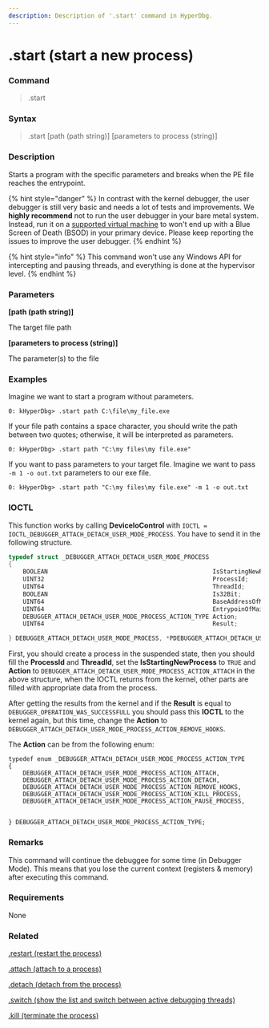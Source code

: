 ```yaml
---
description: Description of '.start' command in HyperDbg.
---
```


# .start (start a new process)

### Command

> .start

### Syntax

> .start \[path (path string)] \[parameters to process (string)]

### Description

Starts a program with the specific parameters and breaks when the PE file reaches the entrypoint.

{% hint style="danger" %}
In contrast with the kernel debugger, the user debugger is still very basic and needs a lot of tests and improvements. We **highly recommend** not to run the user debugger in your bare metal system. Instead, run it on a [supported virtual machine](https://docs.hyperdbg.org/tips-and-tricks/nested-virtualization-environments/supported-virtual-machines) to won't end up with a Blue Screen of Death (BSOD) in your primary device. Please keep reporting the issues to improve the user debugger.
{% endhint %}

{% hint style="info" %}
This command won't use any Windows API for intercepting and pausing threads, and everything is done at the hypervisor level.
{% endhint %}

### Parameters

**\[path (path string)]**

The target file path

**\[parameters to process (string)]**

The parameter(s) to the file

### Examples

Imagine we want to start a program without parameters.

```
0: kHyperDbg> .start path C:\file\my_file.exe
```

If your file path contains a space character, you should write the path between two quotes; otherwise, it will be interpreted as parameters.

```
0: kHyperDbg> .start path "C:\my files\my file.exe"
```

If you want to pass parameters to your target file. Imagine we want to pass `-m 1 -o out.txt` parameters to our exe file.

```
0: kHyperDbg> .start path "C:\my files\my file.exe" -m 1 -o out.txt
```

### IOCTL

This function works by calling **DeviceIoControl** with `IOCTL = IOCTL_DEBUGGER_ATTACH_DETACH_USER_MODE_PROCESS`. You have to send it in the following structure.

```c
typedef struct _DEBUGGER_ATTACH_DETACH_USER_MODE_PROCESS
{
    BOOLEAN                                              IsStartingNewProcess;
    UINT32                                               ProcessId;
    UINT64                                               ThreadId;
    BOOLEAN                                              Is32Bit;
    UINT64                                               BaseAddressOfMainModule;
    UINT64                                               EntrypoinOfMainModule;
    DEBUGGER_ATTACH_DETACH_USER_MODE_PROCESS_ACTION_TYPE Action;
    UINT64                                               Result;

} DEBUGGER_ATTACH_DETACH_USER_MODE_PROCESS, *PDEBUGGER_ATTACH_DETACH_USER_MODE_PROCESS;
```

First, you should create a process in the suspended state, then you should fill the **ProcessId** and **ThreadId**, set the **IsStartingNewProcess** to `TRUE` and **Action** to `DEBUGGER_ATTACH_DETACH_USER_MODE_PROCESS_ACTION_ATTACH` in the above structure, when the IOCTL returns from the kernel, other parts are filled with appropriate data from the process.

After getting the results from the kernel and if the **Result** is equal to `DEBUGGER_OPERATION_WAS_SUCCESSFULL` you should pass this **IOCTL** to the kernel again, but this time, change the **Action** to `DEBUGGER_ATTACH_DETACH_USER_MODE_PROCESS_ACTION_REMOVE_HOOKS`.

The **Action** can be from the following enum:

```
typedef enum _DEBUGGER_ATTACH_DETACH_USER_MODE_PROCESS_ACTION_TYPE
{
    DEBUGGER_ATTACH_DETACH_USER_MODE_PROCESS_ACTION_ATTACH,
    DEBUGGER_ATTACH_DETACH_USER_MODE_PROCESS_ACTION_DETACH,
    DEBUGGER_ATTACH_DETACH_USER_MODE_PROCESS_ACTION_REMOVE_HOOKS,
    DEBUGGER_ATTACH_DETACH_USER_MODE_PROCESS_ACTION_KILL_PROCESS,
    DEBUGGER_ATTACH_DETACH_USER_MODE_PROCESS_ACTION_PAUSE_PROCESS,


} DEBUGGER_ATTACH_DETACH_USER_MODE_PROCESS_ACTION_TYPE;
```

### Remarks

This command will continue the debuggee for some time (in Debugger Mode). This means that you lose the current context (registers & memory) after executing this command.

### Requirements

None

### Related

[.restart (restart the process)](https://docs.hyperdbg.org/commands/meta-commands/.restart)

[.attach (attach to a process)](https://docs.hyperdbg.org/commands/meta-commands/.attach)

[.detach (detach from the process)](https://docs.hyperdbg.org/commands/meta-commands/.detach)

[.switch (show the list and switch between active debugging threads)](https://docs.hyperdbg.org/commands/meta-commands/.switch)

[.kill (terminate the process)](https://docs.hyperdbg.org/commands/meta-commands/.kill)
